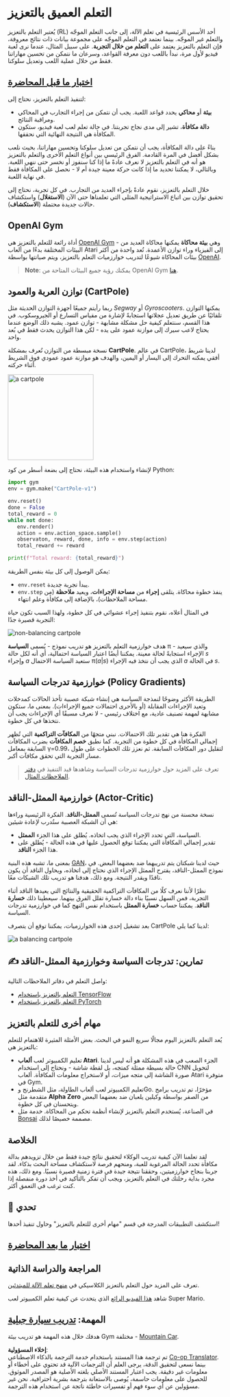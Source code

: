 <!--
CO_OP_TRANSLATOR_METADATA:
{
  "original_hash": "dbacf9b1915612981d76059678e563e5",
  "translation_date": "2025-08-26T10:11:47+00:00",
  "source_file": "lessons/6-Other/22-DeepRL/README.md",
  "language_code": "ar"
}
-->
# التعلم العميق بالتعزيز

يُعتبر التعلم بالتعزيز (RL) أحد الأسس الرئيسية في تعلم الآلة، إلى جانب التعلم الموجّه والتعلم غير الموجّه. بينما نعتمد في التعلم الموجّه على مجموعة بيانات ذات نتائج معروفة، فإن التعلم بالتعزيز يعتمد على **التعلم من خلال التجربة**. على سبيل المثال، عندما نرى لعبة فيديو لأول مرة، نبدأ باللعب دون معرفة القواعد، وسرعان ما نتمكن من تحسين مهاراتنا فقط من خلال عملية اللعب وتعديل سلوكنا.

## [اختبار ما قبل المحاضرة](https://ff-quizzes.netlify.app/en/ai/quiz/43)

لتنفيذ التعلم بالتعزيز، نحتاج إلى:

* **بيئة** أو **محاكي** يحدد قواعد اللعبة. يجب أن نتمكن من إجراء التجارب في المحاكي ومراقبة النتائج.
* **دالة مكافأة**، تشير إلى مدى نجاح تجربتنا. في حالة تعلم لعب لعبة فيديو، ستكون المكافأة هي النتيجة النهائية التي نحققها.

بناءً على دالة المكافأة، يجب أن نتمكن من تعديل سلوكنا وتحسين مهاراتنا، بحيث نلعب بشكل أفضل في المرة القادمة. الفرق الرئيسي بين أنواع التعلم الأخرى والتعلم بالتعزيز هو أنه في التعلم بالتعزيز لا نعرف عادةً ما إذا كنا سنفوز أو نخسر حتى ننهي اللعبة. وبالتالي، لا يمكننا تحديد ما إذا كانت حركة معينة جيدة أم لا - نحصل على المكافأة فقط في نهاية اللعبة.

خلال التعلم بالتعزيز، نقوم عادةً بإجراء العديد من التجارب. في كل تجربة، نحتاج إلى تحقيق توازن بين اتباع الاستراتيجية المثلى التي تعلمناها حتى الآن (**الاستغلال**) واستكشاف حالات جديدة محتملة (**الاستكشاف**).

## OpenAI Gym

أداة رائعة للتعلم بالتعزيز هي [OpenAI Gym](https://gym.openai.com/) - وهي **بيئة محاكاة** يمكنها محاكاة العديد من البيئات المختلفة بدءًا من ألعاب Atari إلى الفيزياء وراء توازن الأعمدة. تُعد واحدة من أكثر بيئات المحاكاة شيوعًا لتدريب خوارزميات التعلم بالتعزيز، ويتم صيانتها بواسطة [OpenAI](https://openai.com/).

> **Note**: يمكنك رؤية جميع البيئات المتاحة من OpenAI Gym [هنا](https://gym.openai.com/envs/#classic_control).

## توازن العربة والعمود (CartPole)

ربما رأيتم جميعًا أجهزة التوازن الحديثة مثل *Segway* أو *Gyroscooters*. يمكنها التوازن تلقائيًا عن طريق تعديل عجلاتها استجابةً لإشارة من مقياس التسارع أو الجيروسكوب. في هذا القسم، سنتعلم كيفية حل مشكلة مشابهة - توازن عمود. يشبه ذلك الوضع عندما يحتاج لاعب سيرك إلى موازنة عمود على يده - لكن هذا التوازن يحدث فقط في بُعد واحد.

نسخة مبسطة من التوازن تُعرف بمشكلة **CartPole**. في عالم CartPole، لدينا شريط أفقي يمكنه التحرك إلى اليسار أو اليمين، والهدف هو موازنة عمود عمودي فوق الشريط أثناء حركته.

<img alt="a cartpole" src="images/cartpole.png" width="200"/>

لإنشاء واستخدام هذه البيئة، نحتاج إلى بضعة أسطر من كود Python:

```python
import gym
env = gym.make("CartPole-v1")

env.reset()
done = False
total_reward = 0
while not done:
   env.render()
   action = env.action_space.sample()
   observaton, reward, done, info = env.step(action)
   total_reward += reward

print(f"Total reward: {total_reward}")
```

يمكن الوصول إلى كل بيئة بنفس الطريقة:
* `env.reset` يبدأ تجربة جديدة.
* `env.step` ينفذ خطوة محاكاة. يتلقى **إجراء** من **مساحة الإجراءات**، ويعيد **ملاحظة** (من مساحة الملاحظات)، بالإضافة إلى مكافأة وعلم انتهاء.

في المثال أعلاه، نقوم بتنفيذ إجراء عشوائي في كل خطوة، ولهذا السبب تكون حياة التجربة قصيرة جدًا:

![non-balancing cartpole](../../../../../lessons/6-Other/22-DeepRL/images/cartpole-nobalance.gif)

هدف خوارزمية التعلم بالتعزيز هو تدريب نموذج - يُسمى **السياسة** π - والذي سيعيد الإجراء استجابةً لحالة معينة. يمكننا أيضًا اعتبار السياسة احتمالية، أي أنه لكل حالة *s* وإجراء *a* ستعيد السياسة الاحتمال π(*a*|*s*) الذي يجب أن نتخذ فيه الإجراء *a* في الحالة *s*.

## خوارزمية تدرجات السياسة (Policy Gradients)

الطريقة الأكثر وضوحًا لنمذجة السياسة هي إنشاء شبكة عصبية تأخذ الحالات كمدخلات وتعيد الإجراءات المقابلة (أو بالأحرى احتمالات جميع الإجراءات). بمعنى ما، ستكون مشابهة لمهمة تصنيف عادية، مع اختلاف رئيسي - لا نعرف مسبقًا أي الإجراءات يجب أن نتخذها في كل خطوة.

الفكرة هنا هي تقدير تلك الاحتمالات. نبني متجهًا من **المكافآت التراكمية** التي تُظهر إجمالي المكافأة في كل خطوة من التجربة. كما نطبق **خصم المكافآت** بضرب المكافآت السابقة بمعامل γ=0.99، لتقليل دور المكافآت السابقة. ثم نعزز تلك الخطوات على طول مسار التجربة التي تحقق مكافآت أكبر.

> تعرف على المزيد حول خوارزمية تدرجات السياسة وشاهدها قيد التنفيذ في [دفتر الملاحظات المثال](../../../../../lessons/6-Other/22-DeepRL/CartPole-RL-TF.ipynb).

## خوارزمية الممثل-الناقد (Actor-Critic)

نسخة محسنة من نهج تدرجات السياسة تُسمى **الممثل-الناقد**. الفكرة الرئيسية وراءها هي أن الشبكة العصبية ستُدرب لإعادة شيئين:

* السياسة، التي تحدد الإجراء الذي يجب اتخاذه. يُطلق على هذا الجزء **الممثل**.
* تقدير إجمالي المكافأة التي يمكننا توقع الحصول عليها في هذه الحالة - يُطلق على هذا الجزء **الناقد**.

بمعنى ما، تشبه هذه البنية [GAN](../../4-ComputerVision/10-GANs/README.md)، حيث لدينا شبكتان يتم تدريبهما ضد بعضهما البعض. في نموذج الممثل-الناقد، يقترح الممثل الإجراء الذي نحتاج إلى اتخاذه، ويحاول الناقد أن يكون ناقدًا ويقدر النتيجة. ومع ذلك، هدفنا هو تدريب تلك الشبكات معًا.

نظرًا لأننا نعرف كلًا من المكافآت التراكمية الحقيقية والنتائج التي يعيدها الناقد أثناء التجربة، فمن السهل نسبيًا بناء دالة خسارة تقلل الفرق بينهما. سيعطينا ذلك **خسارة الناقد**. يمكننا حساب **خسارة الممثل** باستخدام نفس النهج كما في خوارزمية تدرجات السياسة.

بعد تشغيل إحدى هذه الخوارزميات، يمكننا توقع أن يتصرف CartPole لدينا كما يلي:

![a balancing cartpole](../../../../../lessons/6-Other/22-DeepRL/images/cartpole-balance.gif)

## ✍️ تمارين: تدرجات السياسة وخوارزمية الممثل-الناقد

واصل التعلم في دفاتر الملاحظات التالية:

* [التعلم بالتعزيز باستخدام TensorFlow](../../../../../lessons/6-Other/22-DeepRL/CartPole-RL-TF.ipynb)
* [التعلم بالتعزيز باستخدام PyTorch](../../../../../lessons/6-Other/22-DeepRL/CartPole-RL-PyTorch.ipynb)

## مهام أخرى للتعلم بالتعزيز

يُعد التعلم بالتعزيز اليوم مجالًا سريع النمو في البحث. بعض الأمثلة المثيرة للاهتمام للتعلم بالتعزيز هي:

* تعليم الكمبيوتر لعب **ألعاب Atari**. الجزء الصعب في هذه المشكلة هو أنه ليس لدينا حالة بسيطة ممثلة كمتجه، بل لقطة شاشة - ونحتاج إلى استخدام CNN لتحويل صورة الشاشة إلى متجه ميزات، أو لاستخراج معلومات المكافأة. ألعاب Atari متوفرة في Gym.
* تعليم الكمبيوتر لعب ألعاب الطاولة، مثل الشطرنج وGo. مؤخرًا، تم تدريب برامج متقدمة مثل **Alpha Zero** من الصفر بواسطة وكيلين يلعبان ضد بعضهما البعض ويتحسنان في كل خطوة.
* في الصناعة، يُستخدم التعلم بالتعزيز لإنشاء أنظمة تحكم من المحاكاة. خدمة مثل [Bonsai](https://azure.microsoft.com/services/project-bonsai/?WT.mc_id=academic-77998-cacaste) مصممة خصيصًا لذلك.

## الخلاصة

لقد تعلمنا الآن كيفية تدريب الوكلاء لتحقيق نتائج جيدة فقط من خلال تزويدهم بدالة مكافأة تحدد الحالة المرغوبة للعبة، ومنحهم فرصة لاستكشاف مساحة البحث بذكاء. لقد جربنا بنجاح خوارزميتين، وحققنا نتيجة جيدة في فترة زمنية قصيرة نسبيًا. ومع ذلك، هذه مجرد بداية رحلتك في التعلم بالتعزيز، ويجب أن تفكر بالتأكيد في أخذ دورة منفصلة إذا كنت ترغب في التعمق أكثر.

## 🚀 تحدي

استكشف التطبيقات المدرجة في قسم "مهام أخرى للتعلم بالتعزيز" وحاول تنفيذ أحدها!

## [اختبار ما بعد المحاضرة](https://ff-quizzes.netlify.app/en/ai/quiz/44)

## المراجعة والدراسة الذاتية

تعرف على المزيد حول التعلم بالتعزيز الكلاسيكي في [منهج تعلم الآلة للمبتدئين](https://github.com/microsoft/ML-For-Beginners/blob/main/8-Reinforcement/README.md).

شاهد [هذا الفيديو الرائع](https://www.youtube.com/watch?v=qv6UVOQ0F44) الذي يتحدث عن كيفية تعلم الكمبيوتر لعب Super Mario.

## المهمة: [تدريب سيارة جبلية](lab/README.md)

هدفك خلال هذه المهمة هو تدريب بيئة Gym مختلفة - [Mountain Car](https://www.gymlibrary.ml/environments/classic_control/mountain_car/).

**إخلاء المسؤولية**:  
تم ترجمة هذا المستند باستخدام خدمة الترجمة بالذكاء الاصطناعي [Co-op Translator](https://github.com/Azure/co-op-translator). بينما نسعى لتحقيق الدقة، يرجى العلم أن الترجمات الآلية قد تحتوي على أخطاء أو معلومات غير دقيقة. يجب اعتبار المستند الأصلي بلغته الأصلية هو المصدر الموثوق. للحصول على معلومات حاسمة، يُوصى بالاستعانة بترجمة بشرية احترافية. نحن غير مسؤولين عن أي سوء فهم أو تفسيرات خاطئة ناتجة عن استخدام هذه الترجمة.